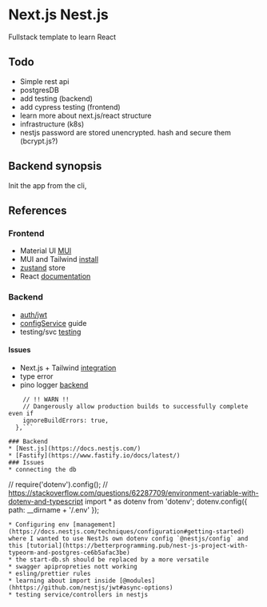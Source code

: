 # Next.js Nest.js

Fullstack template to learn React

## Todo

- Simple rest api
- postgresDB
- add testing (backend)
- add cypress testing (frontend)
- learn more about next.js/react structure
- infrastructure (k8s)
- nestjs password are stored unencrypted. hash and secure them (bcrypt.js?)

## Backend synopsis

Init the app from the cli,

## References

### Frontend

- Material UI [MUI](https://mui.com/)
- MUI and Tailwind [install](https://tailwindcss.com/docs/guides/create-react-app)
- [zustand](https://github.com/pmndrs/zustand) store
- React [documentation](https://reactjs.org/docs/getting-started.html)

### Backend

- [auth/jwt](https://www.youtube.com/watch?v=_L225zpUK0M)
- [configService](https://progressivecoder.com/one-stop-guide-to-nestjs-config-environment-variables/) guide
- testing/svc [testing](https://github.com/jmcdo29/testing-nestjs/blob/main/apps/typeorm-sample/src/cat/cat.controller.spec.ts)

#### Issues

- Next.js + Tailwind [integration](https://stackoverflow.com/questions/74259178/how-can-i-apply-tailwind-css-in-app-folder-in-next-13)
- type error
- pino logger [backend](https://www.tomray.dev/nestjs-logging)

````typescript: {
    // !! WARN !!
    // Dangerously allow production builds to successfully complete even if
    ignoreBuildErrors: true,
  },```

### Backend
* [Nest.js](https://docs.nestjs.com/)
* [Fastify](https://www.fastify.io/docs/latest/)
### Issues
* connecting the db
````

// require('dotenv').config();
// https://stackoverflow.com/questions/62287709/environment-variable-with-dotenv-and-typescript
import \* as dotenv from 'dotenv';
dotenv.config({ path: \_\_dirname + '/.env' });

```
* Configuring env [management](https://docs.nestjs.com/techniques/configuration#getting-started) where I wanted to use NestJs own dotenv config `@nestjs/config` and this [tutorial](https://betterprogramming.pub/nest-js-project-with-typeorm-and-postgres-ce6b5afac3be)
* the start-db.sh should be replaced by a more versatile
* swagger apipropreties nott working
* esling/prettier rules
* learning about import inside [@modules](hhttps://github.com/nestjs/jwt#async-options)
* testing service/controllers in nestjs
```
